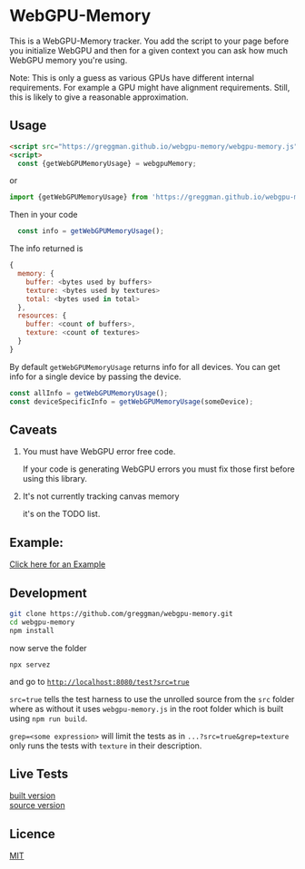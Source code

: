 # WebGPU-Memory


This is a WebGPU-Memory tracker. You add the script to your page
before you initialize WebGPU and then for a given context
you can ask how much WebGPU memory you're using.

Note: This is only a guess as various GPUs have different
internal requirements. For example a GPU might
have alignment requirements. Still, this is likely to give
a reasonable approximation.

## Usage

```html
<script src="https://greggman.github.io/webgpu-memory/webgpu-memory.js" crossorigin></script>
<script>
  const {getWebGPUMemoryUsage} = webgpuMemory;
```

or 

```js
import {getWebGPUMemoryUsage} from 'https://greggman.github.io/webgpu-memory/webgpu-memory.js';
```

Then in your code

```js
  const info = getWebGPUMemoryUsage();
```

The info returned is 

```js
{
  memory: {
    buffer: <bytes used by buffers>
    texture: <bytes used by textures>
    total: <bytes used in total>
  },
  resources: {
    buffer: <count of buffers>,
    texture: <count of textures>
  }
}
```

By default `getWebGPUMemoryUsage` returns info for all devices.
You can get info for a single device by passing the device.

```js
const allInfo = getWebGPUMemoryUsage();
const deviceSpecificInfo = getWebGPUMemoryUsage(someDevice);
```

## Caveats

1. You must have WebGPU error free code. 

   If your code is generating WebGPU errors you must fix those first
   before using this library.

2. It's not currently tracking canvas memory

   it's on the TODO list.

## Example:

[Click here for an Example](https://jsgist.org/?src=b0572c68c7168d6d791cc714fe8b604c)

## Development

```bash
git clone https://github.com/greggman/webgpu-memory.git
cd webgpu-memory
npm install
```

now serve the folder

```
npx servez
```

and go to [`http://localhost:8080/test?src=true`](http://localhost:8080/test?src=true)

`src=true` tells the test harness to use the unrolled source from the `src` folder
where as without it uses `webgpu-memory.js` in the root folder which is built using
`npm run build`.

`grep=<some expression>` will limit the tests as in `...?src=true&grep=texture` only
runs the tests with `texture` in their description.

## Live Tests

[built version](https://greggman.github.io/webgpu-memory/test/)  
[source version](https://greggman.github.io/webgpu-memory/test/?src=true)

## Licence

[MIT](https://github.com/greggman/webgpu-memory/blob/main/LICENCE.md)
